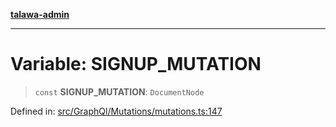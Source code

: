 [**talawa-admin**](../../../../README.md)

***

# Variable: SIGNUP\_MUTATION

> `const` **SIGNUP\_MUTATION**: `DocumentNode`

Defined in: [src/GraphQl/Mutations/mutations.ts:147](https://github.com/MayankJha014/talawa-admin/blob/0dd35cc200a4ed7562fa81ab87ec9b2a6facd18b/src/GraphQl/Mutations/mutations.ts#L147)
